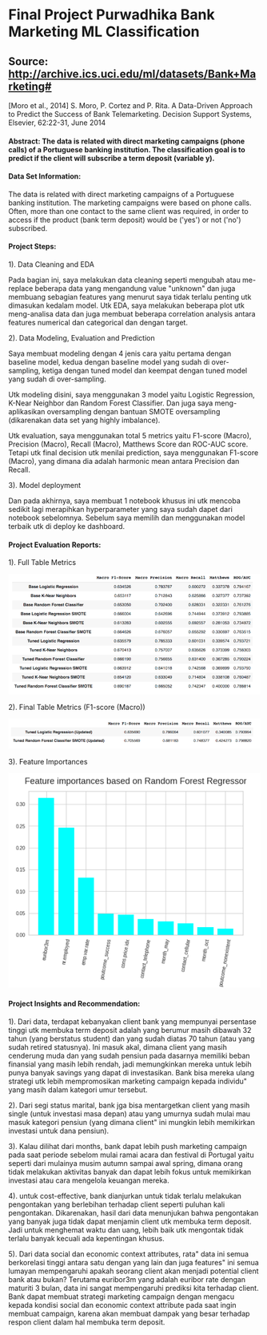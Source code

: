 # Final Project Purwadhika Bank Marketing ML Classification

## Source: http://archive.ics.uci.edu/ml/datasets/Bank+Marketing#
[Moro et al., 2014] S. Moro, P. Cortez and P. Rita. A Data-Driven Approach to Predict the Success of Bank Telemarketing. Decision Support Systems, Elsevier, 62:22-31, June 2014

#### Abstract: The data is related with direct marketing campaigns (phone calls) of a Portuguese banking institution. The classification goal is to predict if the client will subscribe a term deposit (variable y).

#### Data Set Information:

The data is related with direct marketing campaigns of a Portuguese banking institution. The marketing campaigns were based on phone calls. Often, more than one contact to the same client was required, in order to access if the product (bank term deposit) would be ('yes') or not ('no') subscribed.

#### Project Steps:

1). Data Cleaning and EDA

Pada bagian ini, saya melakukan data cleaning seperti mengubah atau me-replace beberapa data yang mengandung value "unknown" dan juga membuang sebagian features yang menurut saya tidak terlalu penting utk dimasukan kedalam model. Utk EDA, saya melakukan beberapa plot utk meng-analisa data dan juga membuat beberapa correlation analysis antara features numerical dan categorical dan dengan target.

2). Data Modeling, Evaluation and Prediction

Saya membuat modeling dengan 4 jenis cara yaitu pertama dengan baseline model, kedua dengan baseline model yang sudah di over-sampling, ketiga dengan tuned model dan keempat dengan tuned model yang sudah di over-sampling.

Utk modeling disini, saya menggunakan 3 model yaitu Logistic Regression, K-Near Neighbor dan Random Forest Classifier. Dan juga saya meng-aplikasikan oversampling dengan bantuan SMOTE oversampling (dikarenakan data set yang highly imbalance).

Utk evaluation, saya menggunakan total 5 metrics yaitu F1-score (Macro), Precision (Macro), Recall (Macro), Matthews Score dan ROC-AUC score. Tetapi utk final decision utk menilai prediction, saya menggunakan F1-score (Macro), yang dimana dia adalah harmonic mean antara Precision dan Recall.

3). Model deployment
      
Dan pada akhirnya, saya membuat 1 notebook khusus ini utk mencoba sedikit lagi merapihkan hyperparameter yang saya sudah dapet dari notebook sebelomnya. Sebelum saya memilih dan menggunakan model terbaik utk di deploy ke dashboard.


#### Project Evaluation Reports:

1). Full Table Metrics 

![](images/full%20table%20metrics.png)

2). Final Table Metrics (F1-score (Macro))

![](images/Final%20table%20metrics.png)

3). Feature Importances

![](images/RFC%20feature%20importances.png)

#### Project Insights and Recommendation:

1). Dari data, terdapat kebanyakan client bank yang mempunyai persentase tinggi utk membuka term deposit adalah yang berumur masih dibawah 32 tahun (yang berstatus student) dan yang sudah diatas 70 tahun (atau yang sudah retired statusnya). Ini masuk akal, dimana client yang masih cenderung muda dan yang sudah pensiun pada dasarnya memiliki beban finansial yang masih lebih rendah, jadi memungkinkan mereka untuk lebih punya banyak savings yang dapat di investasikan. Bank bisa mereka ulang strategi utk lebih mempromosikan marketing campaign kepada individu" yang masih dalam kategori umur tersebut.

2). Dari segi status marital, bank jga bisa mentargetkan client yang masih single (untuk investasi masa depan) atau yang umurnya sudah mulai mau masuk kategori pensiun (yang dimana client" ini mungkin lebih memikirkan investasi untuk dana pensiun).

3). Kalau dilihat dari months, bank dapat lebih push marketing campaign pada saat periode sebelom mulai ramai acara dan festival di Portugal yaitu seperti dari mulainya musim autumn sampai awal spring, dimana orang tidak melakukan aktivitas banyak dan dapat lebih fokus untuk memikirkan investasi atau cara mengelola keuangan mereka.

4). untuk cost-effective, bank dianjurkan untuk tidak terlalu melakukan pengontakan yang berlebihan terhadap client seperti puluhan kali pengontakan. Dikarenakan, hasil dari data menunjukan bahwa pengontakan yang banyak juga tidak dapat menjamin client utk membuka term deposit. Jadi untuk menghemat waktu dan uang, lebih baik utk mengontak tidak terlalu banyak kecuali ada kepentingan khusus.

5). Dari data social dan economic context attributes, rata" data ini semua berkorelasi tinggi antara satu dengan yang lain dan juga features" ini semua lumayan mempengaruhi apakah seorang client akan menjadi potential client bank atau bukan? Terutama euribor3m yang adalah euribor rate dengan maturiti 3 bulan, data ini sangat mempengaruhi prediksi kita terhadap client. Bank dapat membuat strategi marketing campaign dengan mengacu kepada kondisi social dan economic context attribute pada saat ingin membuat campaign, karena akan membuat dampak yang besar terhadap respon client dalam hal membuka term deposit.

